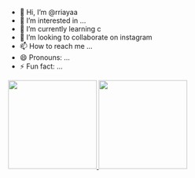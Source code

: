 - 👋 Hi, I’m @rriayaa
- 👀 I’m interested in ...
- 🌱 I’m currently learning c
- 💞️ I’m looking to collaborate on instagram
- 📫 How to reach me ...
- 😄 Pronouns: ...
- ⚡ Fun fact: ...

<p align="left">
<a href="https://github.com/penuliscode">
  <img height="180em" src="https://github-readme-stats-eight-theta.vercel.app/api?username=penuliscode&show_icons=true&theme=algolia&include_all_commits=true&count_private=true"/>
  <img height="180em" src="https://github-readme-stats-eight-theta.vercel.app/api/top-langs/?username=penuliscode&layout=compact&theme=algolia"/>
</a>
</p>


<!---
rriayaa/rriayaa is a ✨ special ✨ repository because its `README.md` (this file) appears on your GitHub profile.
You can click the Preview link to take a look at your changes.
--->




